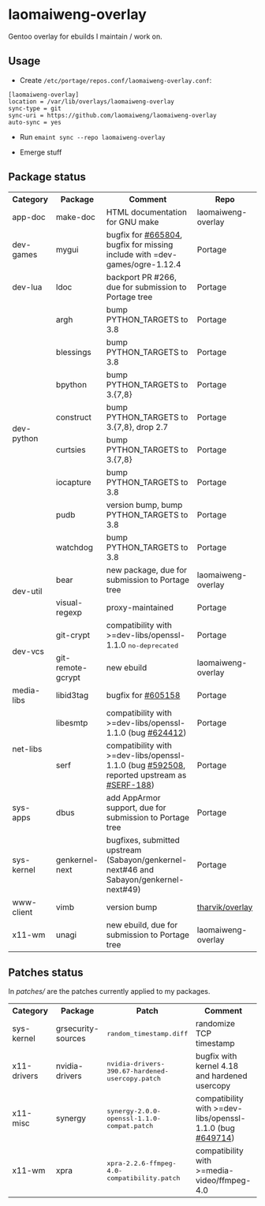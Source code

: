 laomaiweng-overlay
==================

Gentoo overlay for ebuilds I maintain / work on.

Usage
-----

* Create `/etc/portage/repos.conf/laomaiweng-overlay.conf`:

```
[laomaiweng-overlay]
location = /var/lib/overlays/laomaiweng-overlay
sync-type = git
sync-uri = https://github.com/laomaiweng/laomaiweng-overlay
auto-sync = yes
```
* Run `emaint sync --repo laomaiweng-overlay`

* Emerge stuff


Package status
--------------

<table>
  <tr><th>Category</th><th>Package</th><th>Comment</th><th>Repo</th></tr>
  <tr><td rowspan=1>app-doc</td><td>make-doc</td><td>HTML documentation for GNU make</td><td>laomaiweng-overlay</td></tr>
  <tr><td rowspan=1>dev-games</td><td>mygui</td><td>bugfix for <a href="https://bugs.gentoo.org/665804">#665804</a>, bugfix for missing include with =dev-games/ogre-1.12.4</td><td>Portage</td></tr>
  <tr><td rowspan=1>dev-lua</td><td>ldoc</td><td>backport PR #266, due for submission to Portage tree</td><td>Portage</td></tr>
  <tr><td rowspan=8>dev-python</td><td>argh</td><td>bump PYTHON_TARGETS to 3.8</td><td>Portage</td></tr>
  <tr><td>blessings</td><td>bump PYTHON_TARGETS to 3.8</td><td>Portage</td></tr>
  <tr><td>bpython</td><td>bump PYTHON_TARGETS to 3.{7,8}</td><td>Portage</td></tr>
  <tr><td>construct</td><td>bump PYTHON_TARGETS to 3.{7,8}, drop 2.7</td><td>Portage</td></tr>
  <tr><td>curtsies</td><td>bump PYTHON_TARGETS to 3.{7,8}</td><td>Portage</td></tr>
  <tr><td>iocapture</td><td>bump PYTHON_TARGETS to 3.8</td><td>Portage</td></tr>
  <tr><td>pudb</td><td>version bump, bump PYTHON_TARGETS to 3.8</td><td>Portage</td></tr>
  <tr><td>watchdog</td><td>bump PYTHON_TARGETS to 3.8</td><td>Portage</td></tr>
  <tr><td rowspan=2>dev-util</td><td>bear</td><td>new package, due for submission to Portage tree</td><td>laomaiweng-overlay</td></tr>
  <tr><td>visual-regexp</td><td>proxy-maintained</td><td>Portage</td></tr>
  <tr><td rowspan=2>dev-vcs</td><td>git-crypt</td><td>compatibility with >=dev-libs/openssl-1.1.0 <tt>no-deprecated</tt></td><td>Portage</td></tr>
  <tr><td>git-remote-gcrypt</td><td>new ebuild</td><td>laomaiweng-overlay</td></tr>
  <tr><td rowspan=1>media-libs</td><td>libid3tag</td><td>bugfix for <a href="https://bugs.gentoo.org/605158">#605158</a></td><td>Portage</td></tr>
  <tr><td rowspan=2>net-libs</td><td>libesmtp</td><td>compatibility with >=dev-libs/openssl-1.1.0 (bug <a href="https://bugs.gentoo.org/624412">#624412</a>)</td><td>Portage</td></tr>
  <tr><td>serf</td><td>compatibility with >=dev-libs/openssl-1.1.0 (bug <a href="https://bugs.gentoo.org/592508">#592508</a>, reported upstream as <a href="https://issues.apache.org/jira/browse/SERF-188">#SERF-188</a>)</td><td>Portage</td></tr>
  <tr><td rowspan=1>sys-apps</td><td>dbus</td><td>add AppArmor support, due for submission to Portage tree</td><td>Portage</td></tr>
  <tr><td rowspan=1>sys-kernel</td><td>genkernel-next</td><td>bugfixes, submitted upstream (Sabayon/genkernel-next#46 and Sabayon/genkernel-next#49)</td><td>Portage</td></tr>
  <tr><td rowspan=1>www-client</td><td>vimb</td><td>version bump</td><td><a href="https://github.com/tharvik/overlay">tharvik/overlay</a></td></tr>
  <tr><td rowspan=1>x11-wm</td><td>unagi</td><td>new ebuild, due for submission to Portage tree</td><td>laomaiweng-overlay</td></tr>
</table>


Patches status
--------------

In _patches/_ are the patches currently applied to my packages.

<table>
  <tr><th>Category</th><th>Package</th><th>Patch</th><th>Comment</th><th>Origin</th></tr>
  <tr><td rowspan=1>sys-kernel</td><td>grsecurity-sources</td><td><tt>random_timestamp.diff</tt></td><td>randomize TCP timestamp</td><td><a href="https://grsecurity.net/~spender/random_timestamp.diff">grsecurity.net</a></td></tr>
  <tr><td rowspan=1>x11-drivers</td><td>nvidia-drivers</td><td><tt>nvidia-drivers-390.67-hardened-usercopy.patch</tt></td><td>bugfix with kernel 4.18 and hardened usercopy</td><td>Gentoo bug <a href="https://bugs.gentoo.org/658748">#658748</a></td></tr>
  <tr><td rowspan=1>x11-misc</td><td>synergy</td><td><tt>synergy-2.0.0-openssl-1.1.0-compat.patch</tt></td><td>compatibility with >=dev-libs/openssl-1.1.0 (bug <a href="https://bugs.gentoo.org/649714">#649714</a>)</td><td>laomaiweng-overlay</td></tr>
  <tr><td rowspan=1>x11-wm</td><td>xpra</td><td><tt>xpra-2.2.6-ffmpeg-4.0-compatibility.patch</tt></td><td>compatibility with >=media-video/ffmpeg-4.0</td><td>laomaiweng-overlay</td></tr>
</table>
